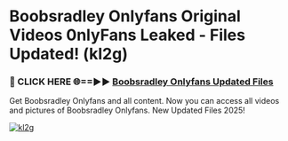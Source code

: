 # Boobsradley Onlyfans Original Videos 0nlyFans Leaked - Files Updated! (kl2g)

<h3>🔴 CLICK HERE 🌐==►► <a href="https://tinyurl.com/2m67pmp6" rel="nofollow">Boobsradley Onlyfans Updated Files</a></h3>

Get Boobsradley Onlyfans and all content. Now you can access all videos and pictures of Boobsradley Onlyfans. New Updated Files 2025!

[![kl2g](https://i.imgur.com/H4QAA4z.gif)](https://tinyurl.com/2m67pmp6)